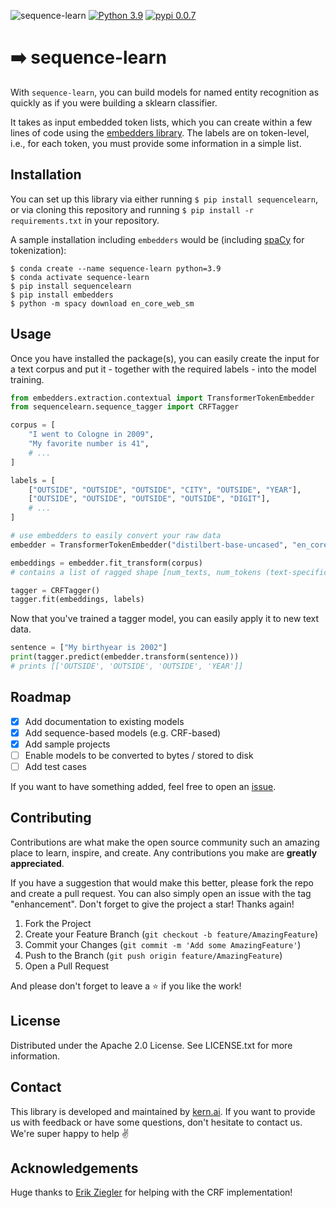 ![sequence-learn](https://uploads-ssl.webflow.com/61e47fafb12bd56b40022a49/6274762101c203108c785958_banner.png)
[![Python 3.9](https://img.shields.io/badge/python-3.9-blue.svg)](https://www.python.org/downloads/release/python-390/)
[![pypi 0.0.7](https://img.shields.io/badge/pypi-0.0.7-green.svg)](https://pypi.org/project/sequencelearn/0.0.7/)

# ➡️ sequence-learn
With `sequence-learn`, you can build models for named entity recognition as quickly as if you were building a sklearn classifier.

It takes as input embedded token lists, which you can create within a few lines of code using the [embedders library](https://github.com/code-kern-ai/embedders). The labels are on token-level, i.e., for each token, you must provide some information in a simple list.

## Installation
You can set up this library via either running `$ pip install sequencelearn`, or via cloning this repository and running `$ pip install -r requirements.txt` in your repository.

A sample installation including `embedders` would be (including [spaCy](https://github.com/explosion/spaCy) for tokenization):
```
$ conda create --name sequence-learn python=3.9
$ conda activate sequence-learn
$ pip install sequencelearn
$ pip install embedders
$ python -m spacy download en_core_web_sm
```

## Usage
Once you have installed the package(s), you can easily create the input for a text corpus and put it - together with the required labels - into the model training.

```python
from embedders.extraction.contextual import TransformerTokenEmbedder
from sequencelearn.sequence_tagger import CRFTagger

corpus = [
    "I went to Cologne in 2009",
    "My favorite number is 41",
    # ...
]

labels = [
    ["OUTSIDE", "OUTSIDE", "OUTSIDE", "CITY", "OUTSIDE", "YEAR"],
    ["OUTSIDE", "OUTSIDE", "OUTSIDE", "OUTSIDE", "DIGIT"],
    # ...
]

# use embedders to easily convert your raw data
embedder = TransformerTokenEmbedder("distilbert-base-uncased", "en_core_web_sm")

embeddings = embedder.fit_transform(corpus)
# contains a list of ragged shape [num_texts, num_tokens (text-specific), embedding_dimension]

tagger = CRFTagger()
tagger.fit(embeddings, labels)
```

Now that you've trained a tagger model, you can easily apply it to new text data.

```python
sentence = ["My birthyear is 2002"]
print(tagger.predict(embedder.transform(sentence)))
# prints [['OUTSIDE', 'OUTSIDE', 'OUTSIDE', 'YEAR']]
```

## Roadmap
- [x] Add documentation to existing models
- [x] Add sequence-based models (e.g. CRF-based)
- [x] Add sample projects
- [ ] Enable models to be converted to bytes / stored to disk
- [ ] Add test cases

If you want to have something added, feel free to open an [issue](https://github.com/code-kern-ai/sequence-learn/issues).

## Contributing
Contributions are what make the open source community such an amazing place to learn, inspire, and create. Any contributions you make are **greatly appreciated**.

If you have a suggestion that would make this better, please fork the repo and create a pull request. You can also simply open an issue with the tag "enhancement".
Don't forget to give the project a star! Thanks again!

1. Fork the Project
2. Create your Feature Branch (`git checkout -b feature/AmazingFeature`)
3. Commit your Changes (`git commit -m 'Add some AmazingFeature'`)
4. Push to the Branch (`git push origin feature/AmazingFeature`)
5. Open a Pull Request

And please don't forget to leave a ⭐ if you like the work! 

## License
Distributed under the Apache 2.0 License. See LICENSE.txt for more information.

## Contact
This library is developed and maintained by [kern.ai](https://github.com/code-kern-ai). If you want to provide us with feedback or have some questions, don't hesitate to contact us. We're super happy to help ✌️

## Acknowledgements
Huge thanks to [Erik Ziegler](https://github.com/erksch) for helping with the CRF implementation!
